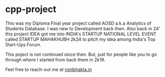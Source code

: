 # cpp-project

This was my Diploma Final year project called AOSD a.k.a Analytics of Students Database.
I was new to Development back then. Also back in 24' this project IDEA got me into INDIA's STARTUP NATIONAL LEVEL EVENT called STARTUP MAHAKHUBH 2k24 to pitch my idea among India's Top Start-Ups Forum.

This poject is not continued since then. But, just for people like you to go through where I started from back them in 2k19. 

Feel free to reach-out me at [ronibhakta.in](https://ronibhakta.in)

